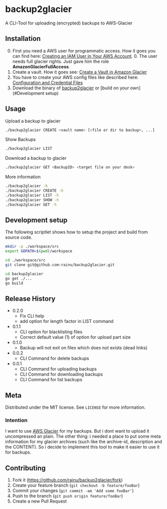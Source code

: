 # backup2glacier
A CLI-Tool for uploading (encrypted) backups to AWS-Glacier

## Installation

0. First you need a AWS user for programmatic access. How it goes you can find here: [Creating an IAM User in Your AWS Account](https://docs.aws.amazon.com/IAM/latest/UserGuide/id_users_create.html).
    0. The user needs full glacier rights. Just gave him the role **AmazonGlacierFullAccess**.
0. Create a vault. How it goes see: [Create a Vault in Amazon Glacier](https://docs.aws.amazon.com/amazonglacier/latest/dev/getting-started-create-vault.html)
0. You have to create your AWS config files like described here: [Configuration and Credential Files](https://docs.aws.amazon.com/cli/latest/userguide/cli-config-files.html)
0. Download the binary of [backup2glacier](#) or [build on your own](#Development setup)

## Usage

Upload a backup to glacier
```bash
./backup2glacier CREATE <vault name> [<file or dir to backup>, ...]
```

Show Backups
```bash
./backup2glacier LIST
```

Download a backup to glacier
```bash
./backup2glacier GET <BackupID> <target file on your desk>
```

More information
```bash
./backup2glacier -h
./backup2glacier CREATE -h
./backup2glacier LIST -h
./backup2glacier SHOW -h
./backup2glacier GET -h
```

## Development setup

The following scriptlet shows how to setup the project and build from source code.

```sh
mkdir -p ./workspace/src
export GOPATH=$(pwd)/workspace

cd ./workspace/src
git clone git@github.com:rainu/backup2glacier.git

cd backup2glacier
go get ./...
go build
```

## Release History

* 0.2.0
    * Fix CLI help
    * add option for length factor in LIST command
* 0.1.1
    * CLI option for blacklisting files
    * Correct default value (1) of option for upload part size
* 0.1.0
    * Backup will not exit on files which does not exists (dead links)
* 0.0.2
    * CLI Command for delete backups
* 0.0.1
    * CLI Command for uploading backups
    * CLI Command for downloading backups
    * CLI Command for list backups

## Meta

Distributed under the MIT license. See ``LICENSE`` for more information.

### Intention

I want to use [AWS Glacier](https://aws.amazon.com/glacier/) for my backups. But i dont want to upload it uncompressed
an plain. The other thing: i needed a place to put some meta information for my glacier archives (such like the archive-id,
description and the CONTENT). So i decide to implement this tool to make it easier to use it for backups.

## Contributing

1. Fork it (<https://github.com/rainu/backup2glacier/fork>)
2. Create your feature branch (`git checkout -b feature/fooBar`)
3. Commit your changes (`git commit -am 'Add some fooBar'`)
4. Push to the branch (`git push origin feature/fooBar`)
5. Create a new Pull Request
